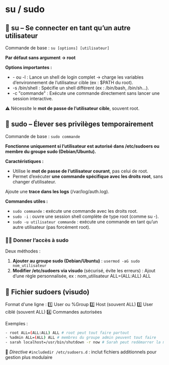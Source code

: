 # su / sudo

## **🔁 su – Se connecter en tant qu’un autre utilisateur**

Commande de base : `su [options] [utilisateur]`

**Par défaut sans argument → root**

**Options importantes :**

- \- ou -l : Lance un shell de login complet → charge les variables d’environnement de l’utilisateur cible (ex : $PATH du root).
- -s /bin/shell : Spécifie un shell différent (ex : /bin/bash, /bin/sh…).
- -c "commande" : Exécute une commande directement sans lancer une session interactive.

⚠️ Nécessite le **mot de passe de l’utilisateur cible**, souvent root.



## **🧷 sudo – Élever ses privilèges temporairement**

Commande de base : `sudo commande`

**Fonctionne uniquement si l’utilisateur est autorisé dans /etc/sudoers ou membre du groupe sudo (Debian/Ubuntu).**

**Caractéristiques :**

- Utilise le **mot de passe de l’utilisateur courant**, pas celui de root.
- Permet d’exécuter **une commande spécifique avec les droits root**, sans changer d’utilisateur.

Ajoute une **trace dans les logs** (/var/log/auth.log).

**Commandes utiles :**

- `sudo commande` : exécute une commande avec les droits root.
- `sudo -i` : ouvre une session shell complète de type root (comme su -).
- `sudo -u utilisateur commande` : exécute une commande en tant qu’un autre utilisateur (pas forcément root).



### **🧑‍💼 Donner l’accès à sudo**

Deux méthodes :

1.  **Ajouter au groupe sudo (Debian/Ubuntu)** : `usermod -aG sudo nom_utilisateur`
2.  **Modifier /etc/sudoers via visudo** (sécurisé, évite les erreurs) : Ajout d’une règle personnalisée, ex : nom_utilisateur ALL=(ALL:ALL) ALL



## 📝 **Fichier sudoers (visudo)**

Format d'une ligne : 1️⃣ User ou %Group 2️⃣ Host (souvent ALL) 3️⃣ User ciblé (souvent ALL) 4️⃣ Commandes autorisées

Exemples :
```bash
- root ALL=(ALL:ALL) ALL # root peut tout faire partout
- %admin ALL=(ALL) ALL # membres du groupe admin peuvent tout faire
- sarah localhost=/usr/bin/shutdown -r now # Sarah peut redémarrer la machine
```

📁 *Directive* `#includedir /etc/sudoers.d` : inclut fichiers additionnels pour gestion plus modulaire




